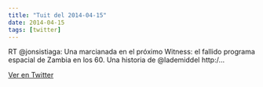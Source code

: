 ```yaml
---
title: "Tuit del 2014-04-15"
date: 2014-04-15
tags: [twitter]
---
```


RT @jonsistiaga: Una marcianada en el próximo Witness: el fallido programa espacial de Zambia en los 60. Una historia de @lademiddel http:/…



[Ver en Twitter](https://twitter.com/i/web/status/455990126838284288)
